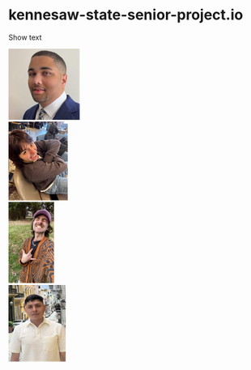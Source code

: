 # kennesaw-state-senior-project.io
<html>
  <head>
    <title> Spotify app senior project</title>
 
  </head>
  <body>
    <div>
      <p>Show text</p>
      <img src="/groupimages/Ryan.png" alt="Photo of Ryan">
    </div>
    <div>
      <img src="/groupimages/Ale.png" alt="Photo of Ale">
    </div>
    <div>
      <img src="/groupimages/Evan.png" alt="Photo of Evan">
    </div>
    <div>
      <img src="/groupimages/Jose.png" alt="Photo of Jose">
    </div>
    
  </body>
  
</html>
